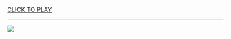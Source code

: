 
<a href="https://premium76.site?title=golf_games_unblocked&ref=13M">CLICK TO PLAY</a></h3>
<hr>

<a href="https://premium76.site?title=golf_games_unblocked&ref=13M"><img src="https://clearcache.store/games.png"></a>


